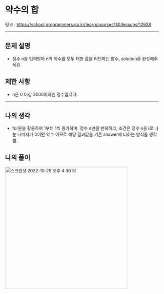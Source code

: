 # 약수의 합

링크 : https://school.programmers.co.kr/learn/courses/30/lessons/12928

---

## 문제 설명

- 정수 n을 입력받아 n의 약수를 모두 더한 값을 리턴하는 함수, solution을 완성해주세요.

## 제한 사항

- n은 0 이상 3000이하인 정수입니다.

---

## 나의 생각

- for문을 활용하여 1부터 1씩 증가하며, 정수 n만큼 반복하고, 조건은 정수 n을 i로 나눈 나머지가 0이면 약수 이므로 해당 결과값을 기존 answer에 더하는 방식을 생각함.

## 나의 풀이

<img width="400" alt="스크린샷 2022-10-25 오후 4 30 51" src="https://user-images.githubusercontent.com/94230809/197938585-fbf885f1-ba23-40b1-9bca-04b80e108d1f.png">
